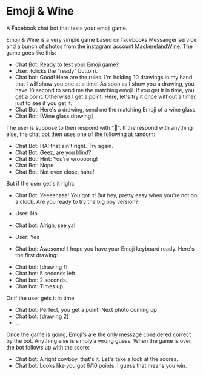 # Emoji & Wine
A Facebook chat bot that tests your emoji game.

Emoji & Wine is a very simple game based on facebooks Messanger service and a bunch of photos from the instagram account [MackerelandWine](https://www.instagram.com/mackerelandwine/). The game goes like this: 

* Chat Bot: Ready to test your Emoji game?
* User: (clicks the "ready" button).
* Chat bot: Good! Here are the rules. I'm holding 10 drawings in my hand that I will show you one at a time. As soon as I show you a drawing, you have 10 second to send me the matching emoji. If you get it in time, you get a point. Otherwise I get a point. Here, let's try it once without a timer, just to see if you get it. 
* Chat Bot: Here's a drawing, send me the matching Emoji of a wine glass.
* Chat Bot: [Wine glass drawing]

The user is suppose to then respond with "🍷". If the respond with anything else, the chat bot then uses one of the following at random:

* Chat Bot: HA! that ain't right. Try again. 
* Chat Bot: Geez, are you blind?
* Chat Bot: Hint: You're wroooong!
* Chat Bot: Nope
* Chat Bot: Not even close, haha!

But if the user get's it right:

* Chat Bot: Yeeeehaaa! You got it! But hey, pretty easy when you're not on a clock. Are you ready to try the big boy version? 

* User: No
- Chat bot: Alrigh, see ya!

* User: Yes
- Chat bot: Awesome! I hope you have your Emoji keyboard ready. Here's the first drawing:
* Chat bot: [drawing 1]
* Chat bot: 5 seconds left
* Chat bot: 2 seconds..
* Chat bot: Times up. 

Or if the user gets it in time

* Chat bot: Perfect, you get a point! Next photo coming up
* Chat bot: [drawing 2]
* ...

Once the game is going, Emoji's are the only message considered correct by the bot. Anything else is simply a wrong guess. When the game is over, the bot follows up with the score:

* Chat bot: Alright cowboy, that's it. Let's take a look at the scores. 
* Chat bot: Looks like you got 6/10 points. I guess that means you win. 